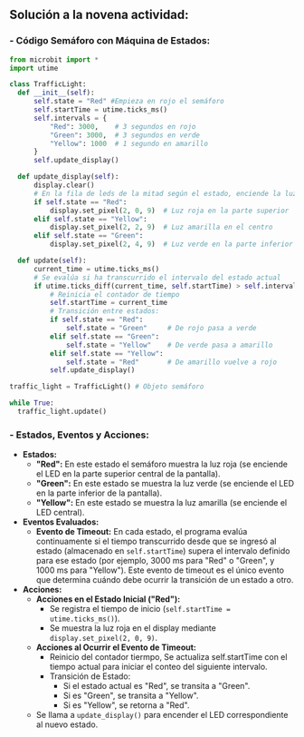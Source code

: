 ## Solución a la novena actividad:
### - Código Semáforo con Máquina de Estados:
  ``` python
  from microbit import *
  import utime

  class TrafficLight:
    def __init__(self):
        self.state = "Red" #Empieza en rojo el semáforo 
        self.startTime = utime.ticks_ms()
        self.intervals = {
            "Red": 3000,    # 3 segundos en rojo
            "Green": 3000,  # 3 segundos en verde
            "Yellow": 1000  # 1 segundo en amarillo
        }
        self.update_display()

    def update_display(self):
        display.clear()
        # En la fila de leds de la mitad según el estado, enciende la luz que es
        if self.state == "Red":
            display.set_pixel(2, 0, 9)  # Luz roja en la parte superior
        elif self.state == "Yellow":
            display.set_pixel(2, 2, 9)  # Luz amarilla en el centro
        elif self.state == "Green":
            display.set_pixel(2, 4, 9)  # Luz verde en la parte inferior

    def update(self):
        current_time = utime.ticks_ms()
        # Se evalúa si ha transcurrido el intervalo del estado actual
        if utime.ticks_diff(current_time, self.startTime) > self.intervals[self.state]:
            # Reinicia el contador de tiempo
            self.startTime = current_time
            # Transición entre estados:
            if self.state == "Red":
                self.state = "Green"     # De rojo pasa a verde
            elif self.state == "Green":
                self.state = "Yellow"    # De verde pasa a amarillo
            elif self.state == "Yellow":
                self.state = "Red"       # De amarillo vuelve a rojo
            self.update_display()

  traffic_light = TrafficLight() # Objeto semáforo

  while True:
    traffic_light.update()
  ```
### - Estados, Eventos y Acciones:  
  - **Estados:**  
      - **"Red":** En este estado el semáforo muestra la luz roja (se enciende el LED en la parte superior central de la pantalla).  
      - **"Green":** En este estado se muestra la luz verde (se enciende el LED en la parte inferior de la pantalla).  
      - **"Yellow":** En este estado se muestra la luz amarilla (se enciende el LED central).  
  - **Eventos Evaluados:**  
      - **Evento de Timeout:** En cada estado, el programa evalúa continuamente si el tiempo transcurrido desde que se ingresó al estado (almacenado en ```self.startTime```) supera el intervalo 
        definido para ese estado (por ejemplo, 3000 ms para "Red" o "Green", y 1000 ms para "Yellow"). Este evento de timeout es el único evento que determina cuándo debe ocurrir la transición de un estado a otro.  
  -  **Acciones:**  
      - **Acciones en el Estado Inicial ("Red"):**  
          - Se registra el tiempo de inicio (```self.startTime = utime.ticks_ms()```).  
          - Se muestra la luz roja en el display mediante ```display.set_pixel(2, 0, 9)```.  
      - **Acciones al Ocurrir el Evento de Timeout:**  
          - Reinicio del contador tiermpo, Se actualiza self.startTime con el tiempo actual para iniciar el conteo del siguiente intervalo.  
          - Transición de Estado:
              -  Si el estado actual es "Red", se transita a "Green".
              -  Si es "Green", se transita a "Yellow".
              -  Si es "Yellow", se retorna a "Red".
      - Se llama a ```update_display()``` para encender el LED correspondiente al nuevo estado.
